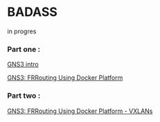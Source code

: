 # BADASS
in progres

### Part one : 
[GNS3 intro](https://www.youtube.com/playlist?list=PLLIV0VIvYuAMqJZm-Ulr1qiMGzH6f0OVl)

[GNS3: FRRouting Using Docker Platform](https://www.youtube.com/watch?v=D4nk5VSUelg)

### Part two : 
[GNS3: FRRouting Using Docker Platform - VXLANs](https://www.youtube.com/watch?v=u1ka-S6F9UI&t=193s)
